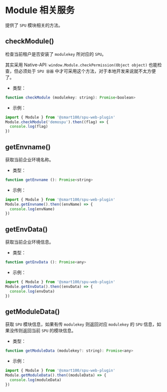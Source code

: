 # Module 相关服务
提供了 `SPU` 模块相关的方法。





## checkModule()
检查当前租户是否安装了 `modulekey` 所对应的 `SPU`。

其实采用 Native-API: `window.Module.checkPermission(Object object)` 也能检查，但必须处于 `SPU 容器` 中才可采用这个方法，对于本地开发来说就不太方便了。

+ 类型：

```js
function checkModule (modulekey: string): Promise<boolean>
```

+ 示例：

```js
import { Module } from '@smart100/spu-web-plugin'
Module.checkModule('demospu').then((flag) => {
  console.log(flag)
})
```











## getEnvname()
获取当前企业环境名称。

+ 类型：

```js
function getEnvname (): Promise<string>
```

+ 示例：

```js
import { Module } from '@smart100/spu-web-plugin'
Module.getEnvname().then((envName) => {
  console.log(envName)
})
```






## getEnvData()
获取当前企业环境信息。

+ 类型：

```js
function getEnvData (): Promise<any>
```

+ 示例：

```js
import { Module } from '@smart100/spu-web-plugin'
Module.getEnvData().then((envData) => {
  console.log(envData)
})
```








## getModuleData()
获取 `SPU` 模块信息，如果有传 `modulekey` 则返回对应 `modulekey` 的 `SPU` 信息，如果没传则返回当前 `SPU` 的模块信息。

+ 类型：

```js
function getModuleData (modulekey?: string): Promise<any>
```

+ 示例：

```js
import { Module } from '@smart100/spu-web-plugin'
Module.getModuleData().then((moduleData) => {
  console.log(moduleData)
})
```
